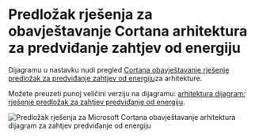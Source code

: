 <properties
    pageTitle="Predložak rješenja za obavještavanje Cortana arhitektura za predviđanje zahtjev od energiju | Microsoft Azure"
    description="Arhitektura predložak rješenja za obavještavanje Cortana Microsoft koji olakšava predviđanja zahtjev za poduzeće utility energiju."
    keywords="accelerator rješenja, cortana analize; energiju predviđanje"
    services="cortana-analytics"
    documentationCenter=""
    authors="garyericson"
    manager="jhubbard"
    editor="cgronlun"/>

<tags
    ms.service="cortana-analytics"
    ms.workload="data-services"
    ms.tgt_pltfrm="na"
    ms.devlang="na"
    ms.topic="article"
    ms.date="11/19/2015"
    ms.author="garye" />

# <a name="cortana-intelligence-solution-template-architecture-for-demand-forecasting-of-energy"></a>Predložak rješenja za obavještavanje Cortana arhitektura za predviđanje zahtjev od energiju

Dijagramu u nastavku nudi pregled [Cortana obavještavanje rješenje predložak za predviđanje zahtjev od energiju](cortana-analytics-playbook-demand-forecasting-energy.md)za arhitekture.

Možete preuzeti punoj veličini verziju na dijagramu: [arhitektura dijagram: rješenje predložak za zahtjev predviđanje od energiju](http://download.microsoft.com/download/1/9/B/19B815F0-D1B0-4F67-AED3-A40544225FD1/ca-topologies-energy-forecasting.png).

![Predložak rješenja za Microsoft Cortana obavještavanje arhitektura dijagram za zahtjev predviđanje od energiju][image]

[image]: ./media/cortana-analytics-architecture-demand-forecasting-energy/ca-topologies-energy-forecasting.png
